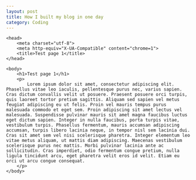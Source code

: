 ```yaml
---
layout: post
title: How I built my blog in one day
category: Coding
---
```


<!doctype html>
<html>

	<head>
    	<meta charset="utf-8">
    	<meta http-equiv="X-UA-Compatible" content="chrome=1">
    	<title>Test page 1</title>
  	</head>

 	<body>
 		<h1>Test page 1</h1>
 		<p>
 			Lorem ipsum dolor sit amet, consectetur adipiscing elit. Phasellus vitae leo iaculis, pellentesque purus nec, varius sapien. Cras dictum convallis velit ut posuere. Praesent posuere orci turpis, quis laoreet tortor pretium sagittis. Aliquam sed sapien vel metus feugiat adipiscing eu ut felis. Proin vel mauris tempus purus malesuada commodo et eget sem. Proin adipiscing sit amet lectus vel malesuada. Suspendisse pulvinar mauris sit amet magna faucibus luctus eget dictum sapien. Integer in nulla faucibus, porta turpis vitae, vestibulum turpis. Phasellus fermentum, mauris accumsan adipiscing accumsan, turpis libero lacinia neque, in tempor nisl sem lacinia dui. Cras sit amet sem vel nisi scelerisque pharetra. Integer elementum leo vitae metus aliquam, ut mattis diam adipiscing. Maecenas vestibulum scelerisque purus nec mattis. Morbi pulvinar lacinia ante ac sollicitudin. Cras imperdiet, odio fermentum congue pretium, nulla ligula tincidunt arcu, eget pharetra velit eros id velit. Etiam eu orci ut arcu congue consequat.
 		</p>
 	</body>

</html>